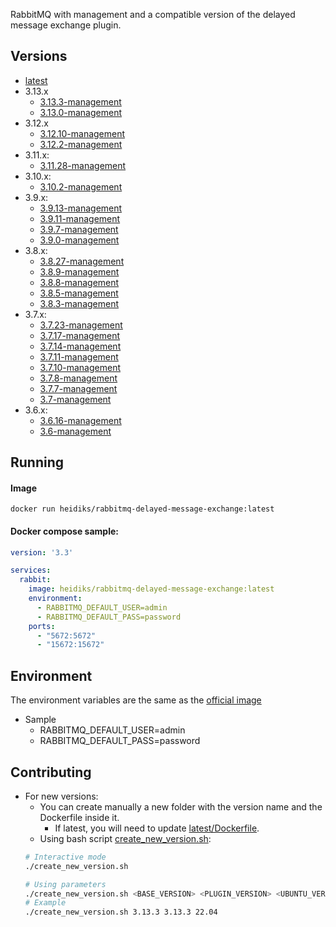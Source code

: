 RabbitMQ with management and a compatible version of the delayed message exchange plugin.

## Versions
- [latest](https://github.com/heidiks/rabbitmq-delayed-message-exchange/blob/master/versions/latest/Dockerfile)
- 3.13.x
  - [3.13.3-management](https://github.com/heidiks/rabbitmq-delayed-message-exchange/blob/master/versions/3.13.3-management/Dockerfile)
  - [3.13.0-management](https://github.com/heidiks/rabbitmq-delayed-message-exchange/blob/master/versions/3.13.0-management/Dockerfile)
- 3.12.x
  - [3.12.10-management](https://github.com/heidiks/rabbitmq-delayed-message-exchange/blob/master/versions/3.12.10-management/Dockerfile)
  - [3.12.2-management](https://github.com/heidiks/rabbitmq-delayed-message-exchange/blob/master/versions/3.12.2-management/Dockerfile)
- 3.11.x:
  - [3.11.28-management](https://github.com/heidiks/rabbitmq-delayed-message-exchange/blob/master/versions/3.11.28-management/Dockerfile)
- 3.10.x:
    - [3.10.2-management](https://github.com/heidiks/rabbitmq-delayed-message-exchange/blob/master/versions/3.10.2-management/Dockerfile)
- 3.9.x:
    - [3.9.13-management](https://github.com/heidiks/rabbitmq-delayed-message-exchange/blob/master/versions/3.9.13-management/Dockerfile)
    - [3.9.11-management](https://github.com/heidiks/rabbitmq-delayed-message-exchange/blob/master/versions/3.9.11-management/Dockerfile)
    - [3.9.7-management](https://github.com/heidiks/rabbitmq-delayed-message-exchange/blob/master/versions/3.9.7-management/Dockerfile)
    - [3.9.0-management](https://github.com/heidiks/rabbitmq-delayed-message-exchange/blob/master/versions/3.9.0-management/Dockerfile)
- 3.8.x:
    - [3.8.27-management](https://github.com/heidiks/rabbitmq-delayed-message-exchange/blob/master/versions/3.8.27-management/Dockerfile)
    - [3.8.9-management](https://github.com/heidiks/rabbitmq-delayed-message-exchange/blob/master/versions/3.8.9-management/Dockerfile)
    - [3.8.8-management](https://github.com/heidiks/rabbitmq-delayed-message-exchange/blob/master/versions/3.8.8-management/Dockerfile)
    - [3.8.5-management](https://github.com/heidiks/rabbitmq-delayed-message-exchange/blob/master/versions/3.8.5-management/Dockerfile)
    - [3.8.3-management](https://github.com/heidiks/rabbitmq-delayed-message-exchange/blob/master/versions/3.8.3-management/Dockerfile)
- 3.7.x:
    - [3.7.23-management](https://github.com/heidiks/rabbitmq-delayed-message-exchange/blob/master/versions/3.7.23-management/Dockerfile)
    - [3.7.17-management](https://github.com/heidiks/rabbitmq-delayed-message-exchange/blob/master/versions/3.7.17-management/Dockerfile)
    - [3.7.14-management](https://github.com/heidiks/rabbitmq-delayed-message-exchange/blob/master/versions/3.7.14-management/Dockerfile)
    - [3.7.11-management](https://github.com/heidiks/rabbitmq-delayed-message-exchange/blob/master/versions/3.7.11-management/Dockerfile)
    - [3.7.10-management](https://github.com/heidiks/rabbitmq-delayed-message-exchange/blob/master/versions/3.7.10-management/Dockerfile)
    - [3.7.8-management](https://github.com/heidiks/rabbitmq-delayed-message-exchange/blob/master/versions/3.7.8-management/Dockerfile)
    - [3.7.7-management](https://github.com/heidiks/rabbitmq-delayed-message-exchange/blob/master/versions/3.7.7-management/Dockerfile)
    - [3.7-management](https://github.com/heidiks/rabbitmq-delayed-message-exchange/blob/master/versions/3.7-management/Dockerfile)
- 3.6.x:
    - [3.6.16-management](https://github.com/heidiks/rabbitmq-delayed-message-exchange/blob/master/versions/3.6.16-management/Dockerfile)
    - [3.6-management](https://github.com/heidiks/rabbitmq-delayed-message-exchange/blob/master/versions/3.6-management/Dockerfile)

## Running
#### Image

    docker run heidiks/rabbitmq-delayed-message-exchange:latest


#### Docker compose sample:
```YAML
version: '3.3'

services:
  rabbit:
    image: heidiks/rabbitmq-delayed-message-exchange:latest
    environment:
      - RABBITMQ_DEFAULT_USER=admin
      - RABBITMQ_DEFAULT_PASS=password
    ports:
      - "5672:5672"
      - "15672:15672"
```

## Environment
The environment variables are the same as the [official image](https://hub.docker.com/_/rabbitmq/)
- Sample
    - RABBITMQ_DEFAULT_USER=admin
    - RABBITMQ_DEFAULT_PASS=password


## Contributing
- For new versions:
  - You can create manually a new folder with the version name and the Dockerfile inside it.
    - If latest, you will need to update [latest/Dockerfile](https://github.com/heidiks/rabbitmq-delayed-message-exchange/blob/master/versions/latest/Dockerfile).
  - Using bash script [create_new_version.sh](https://github.com/heidiks/rabbitmq-delayed-message-exchange/blob/master/create_new_version.sh):
  ```bash
  # Interactive mode
  ./create_new_version.sh
  
  # Using parameters
  ./create_new_version.sh <BASE_VERSION> <PLUGIN_VERSION> <UBUNTU_VERSION> 
  # Example
  ./create_new_version.sh 3.13.3 3.13.3 22.04
  ```
